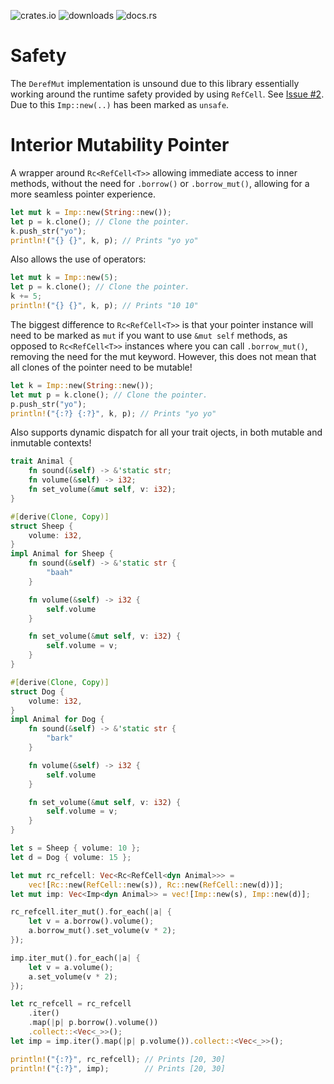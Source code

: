 ![crates.io](https://img.shields.io/crates/v/interior_mutability_pointer.svg)
![downloads](https://img.shields.io/crates/d/interior_mutability_pointer)
![docs.rs](https://img.shields.io/docsrs/interior_mutability_pointer)

# Safety
The `DerefMut` implementation is unsound due to this library essentially working around the runtime safety provided
by using `RefCell`. See [Issue #2](https://github.com/samhamnam/interior_mutability_pointer/issues/2).\
Due to this `Imp::new(..)` has been marked as `unsafe`.

# Interior Mutability Pointer
A wrapper around `Rc<RefCell<T>>` allowing immediate access to inner methods,
without the need for `.borrow()` or `.borrow_mut()`,
allowing for a more seamless pointer experience.
```rs
let mut k = Imp::new(String::new());
let p = k.clone(); // Clone the pointer.
k.push_str("yo");
println!("{} {}", k, p); // Prints "yo yo"
```
Also allows the use of operators:
```rs
let mut k = Imp::new(5);
let p = k.clone(); // Clone the pointer.
k += 5;
println!("{} {}", k, p); // Prints "10 10"
```
The biggest difference to `Rc<RefCell<T>>` is that your pointer instance will need to be marked as `mut`
if you want to use `&mut self` methods, as opposed to `Rc<RefCell<T>>` instances where you can call `.borrow_mut()`,
removing the need for the mut keyword.
However, this does not mean that all clones of the pointer need to be mutable!
```rs
let k = Imp::new(String::new());
let mut p = k.clone(); // Clone the pointer.
p.push_str("yo");
println!("{:?} {:?}", k, p); // Prints "yo yo"
```
Also supports dynamic dispatch for all your trait ojects, in both mutable and inmutable contexts!
```rs
trait Animal {
    fn sound(&self) -> &'static str;
    fn volume(&self) -> i32;
    fn set_volume(&mut self, v: i32);
}

#[derive(Clone, Copy)]
struct Sheep {
    volume: i32,
}
impl Animal for Sheep {
    fn sound(&self) -> &'static str {
        "baah"
    }

    fn volume(&self) -> i32 {
        self.volume
    }

    fn set_volume(&mut self, v: i32) {
        self.volume = v;
    }
}

#[derive(Clone, Copy)]
struct Dog {
    volume: i32,
}
impl Animal for Dog {
    fn sound(&self) -> &'static str {
        "bark"
    }

    fn volume(&self) -> i32 {
        self.volume
    }

    fn set_volume(&mut self, v: i32) {
        self.volume = v;
    }
}
```
```rs
let s = Sheep { volume: 10 };
let d = Dog { volume: 15 };

let mut rc_refcell: Vec<Rc<RefCell<dyn Animal>>> =
    vec![Rc::new(RefCell::new(s)), Rc::new(RefCell::new(d))];
let mut imp: Vec<Imp<dyn Animal>> = vec![Imp::new(s), Imp::new(d)];

rc_refcell.iter_mut().for_each(|a| {
    let v = a.borrow().volume();
    a.borrow_mut().set_volume(v * 2);
});

imp.iter_mut().for_each(|a| {
    let v = a.volume();
    a.set_volume(v * 2);
});

let rc_refcell = rc_refcell
    .iter()
    .map(|p| p.borrow().volume())
    .collect::<Vec<_>>();
let imp = imp.iter().map(|p| p.volume()).collect::<Vec<_>>();

println!("{:?}", rc_refcell); // Prints [20, 30]
println!("{:?}", imp);        // Prints [20, 30]
```